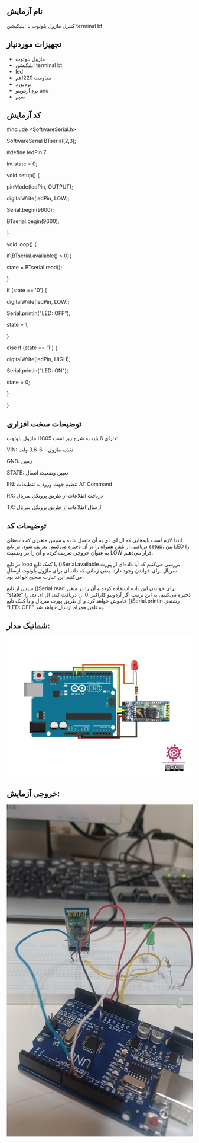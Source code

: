 ## نام آزمایش
کنترل ماژول بلوتوث با اپلیکیشن terminal bt


## تجهیزات موردنیاز

 * ماژول بلوتوث
 * اپلیکیشن terminal bt
* led
 * مقاومت 220اهم
 * بردبورد
 * برد آردوینو uno
 * سیم

## کد آزمایش

#include <SoftwareSerial.h>

SoftwareSerial BTserial(2,3);

#define ledPin 7

int state = 0;

void setup() {

pinMode(ledPin, OUTPUT);

digitalWrite(ledPin, LOW);

Serial.begin(9600);

BTserial.begin(9600);

}

void loop() {

if(BTserial.available() > 0){

state = BTserial.read(); 

}

if (state == '0') {

digitalWrite(ledPin, LOW);

Serial.println("LED: OFF");

state = 1;

}

else if (state == '1') {

digitalWrite(ledPin, HIGH);

Serial.println("LED: ON");

state = 0;

}

}
## توضیحات سخت افزاری

ماژول بلوتوث HC05 دارای 6 پایه به شرح زیر است:

VIN: تغذیه ماژول – 6-3.6 ولت

GND: زمین

STATE: تعیین وضعیت اتصال

EN: تنظیم جهت ورود به تنظیمات AT Command

RX: دریافت اطلاعات از طریق پروتکل سریال

TX: ارسال اطلاعات از طریق پروتکل سریال

## توضیحات کد

ابتدا لازم است پایه‌هایی که ال ای دی به آن متصل شده و سپس متغیری که داده‌های دریافتی از تلفن همراه را در آن ذخیره می‌کنیم، تعریف شود. در تابع setup، پین LED را به عنوان خروجی تعریف کرده و آن را در وضعیت LOW قرار می‌دهیم.
    
 در تابع loop با کمک تابع ()Serial.available بررسی می‌کنیم که آیا داده‌ای از پورت سریال برای خواندن وجود دارد. یعنی زمانی که داده‌ای برای ماژول بلوتوث ارسال می‌کنیم این عبارت صحیح خواهد بود،
   
 سپس از تابع ()Serial.read برای خواندن این داده استفاده کرده و آن را در متغیر “state” ذخیره می‌کنیم. به این ترتیب اگر آردوینو کاراکتر ‘0’ را دریافت کند، ال ای دی را خاموش خواهد کرد و از طریق پورت سریال و با کمک تابع ()Serial.println رشته‌ی “LED: OFF” به تلفن همراه ارسال خواهد شد.


  ## شماتیک مدار:
![توضیح تصویر](https://github.com/Rahel12384/Microprocessor-10/blob/main/micro%202/100.jpg)


## خروجی آزمایش:
![توضیح تصویر](https://github.com/Rahel12384/Microprocessor-10/blob/main/micro%202/10000.jpg)


